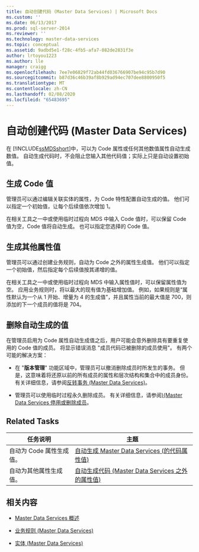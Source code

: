 ```yaml
---
title: 自动创建代码 (Master Data Services) | Microsoft Docs
ms.custom: ''
ms.date: 06/13/2017
ms.prod: sql-server-2014
ms.reviewer: ''
ms.technology: master-data-services
ms.topic: conceptual
ms.assetid: 9adbd5e1-f28c-4fb5-afa7-082de2831f3e
author: lrtoyou1223
ms.author: lle
manager: craigg
ms.openlocfilehash: 7ee7e06829f72ab44fd036766907be94c95b7d90
ms.sourcegitcommit: b87d36c46b39af8b929ad94ec707dee8800950f5
ms.translationtype: MT
ms.contentlocale: zh-CN
ms.lasthandoff: 02/08/2020
ms.locfileid: "65483695"
---
```

# <a name="automatic-code-creation-master-data-services"></a>自动创建代码 (Master Data Services)
  在 [!INCLUDE[ssMDSshort](../includes/ssmdsshort-md.md)]中，可以为 Code 属性或任何其他数值属性自动生成数值。 自动生成代码时，不会阻止您输入其他代码值；实际上只是自动设置初始值。  
  
## <a name="generating-code-values"></a>生成 Code 值  
 管理员可以通过编辑关联实体的属性，为 Code 特性配置自动生成的值。 他们可以指定一个初始值，让每个后续值依次增加 1。  
  
 在相关工具之一中或使用临时过程向 MDS 中输入 Code 值时，可以保留 Code 值为空，Code 值将自动生成。 也可以指定您选择的 Code 值。  
  
## <a name="generating-other-attribute-values"></a>生成其他属性值  
 管理员可以通过创建业务规则，自动为 Code 之外的属性生成值。 他们可以指定一个初始值，然后指定每个后续值按其递增的值。  
  
 在相关工具之一中或使用临时过程向 MDS 中输入属性值时，可以保留属性值为空。 应用业务规则时，将以最大的现有值为基础增加值。 例如，如果规则是“属性默认为一个从 1 开始、增量为 4 的生成值”，并且属性当前的最大值是 700，则添加的下一个成员的值将是 704。  
  
## <a name="deleting-automatically-generated-values"></a>删除自动生成的值  
 在管理员启用为 Code 属性自动生成值之后，用户可能会意外删除具有要重复使用的 Code 值的成员。 将显示错误消息 "成员代码已被删除的成员使用"。 有两个可能的解决方案：  
  
-   在 "**版本管理**" 功能区域中，管理员可以撤消删除成员时所发生的事务。 但是，这意味着将还原以前的所有成员的属性和层次结构和集合中的成员身份。 有关详细信息，请参阅[反转事务 &#40;Master Data Services&#41;](reverse-a-transaction-master-data-services.md)。  
  
-   管理员可以使用临时过程永久删除成员。 有关详细信息，请参阅[&#41;&#40;Master Data Services 停用或删除成员](add-update-and-delete-data-master-data-services.md)。  
  
## <a name="related-tasks"></a>Related Tasks  
  
|任务说明|主题|  
|----------------------|-----------|  
|自动为 Code 属性生成值。|[自动生成 Master Data Services &#40;的代码属性值&#41;](../../2014/master-data-services/automatically-generate-code-attribute-values-master-data-services.md)|  
|自动为其他属性生成值。|[自动生成代码 &#40;Master Data Services 之外的属性值&#41;](../../2014/master-data-services/automatically-generate-attribute-values-other-than-code-master-data-services.md)|  
  
## <a name="related-content"></a>相关内容  
  
-   [Master Data Services 概述](master-data-services-overview-mds.md)  
  
-   [业务规则 &#40;Master Data Services&#41;](../../2014/master-data-services/business-rules-master-data-services.md)  
  
-   [实体 &#40;Master Data Services&#41;](../../2014/master-data-services/entities-master-data-services.md)  
  
  
